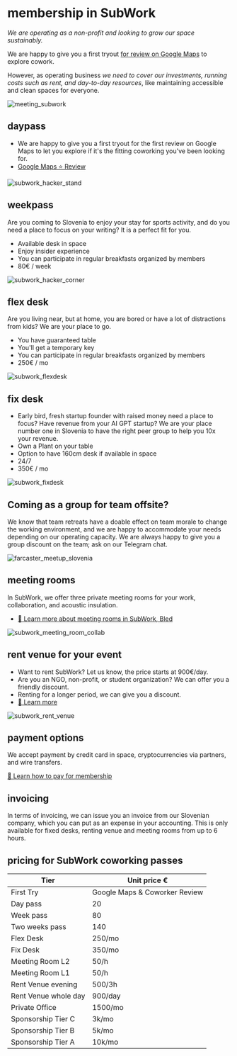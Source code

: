 # membership in SubWork

_We are operating as a non-profit and looking to grow our space sustainably._

We are happy to give you a first tryout [for review on Google Maps](https://g.page/r/CWs7EEKFN9-zEBE/review) to explore cowork. 

However, as operating business _we need to cover our investments, running costs such as rent, and day-to-day resources_, like maintaining accessible and clean spaces for everyone.

![meeting_subwork](pics/subwork_meeting.png.webp)

daypass
---
- We are happy to give you a first tryout for the first review on Google Maps to let you explore if it's the fitting coworking you've been looking for.
- [Google Maps ⭐️ Review](https://g.page/r/CWs7EEKFN9-zEBE/review)

![subwork_hacker_stand](pics/subwork_hacker_stand.png.webp)

weekpass
---
Are you coming to Slovenia to enjoy your stay for sports activity, and do you need a place to focus on your writing? It is a perfect fit for you. 
- Available desk in space
- Enjoy insider experience
- You can participate in regular breakfasts organized by members
- 80€ / week

![subwork_hacker_corner](pics/subwork_hacker_zoom.png.webp)

flex desk
---

Are you living near, but at home, you are bored or have a lot of distractions from kids? We are your place to go.
- You have guaranteed table
- You'll get a temporary key
- You can participate in regular breakfasts organized by members
- 250€ / mo

![subwork_flexdesk](pics/subwork_flexdesk.jpeg)

fix desk
---

- Early bird, fresh startup founder with raised money need a place to focus? Have revenue from your AI GPT startup? We are your place number one in Slovenia to have the right peer group to help you 10x your revenue.
- Own a Plant on your table
- Option to have 160cm desk if available in space
- 24/7
- 350€ / mo

![subwork_fixdesk](pics/subwork_fixdesk.jpeg)

Coming as a group for team offsite?
---
We know that team retreats have a doable effect on team morale to change the working environment, and we are happy to accommodate your needs depending on our operating capacity. We are always happy to give you a group discount on the team; ask on our Telegram chat.

![farcaster_meetup_slovenia](pics/subwork_farcaster_meetup.webp)

meeting rooms
---
In SubWork, we offer three private meeting rooms for your work, collaboration, and acoustic insulation.
- [📖 Learn more about meeting rooms in SubWork, Bled](./book-meeting-room-bled.md)

![subwork_meeting_room_collab](pics/subwork_meeting_collab.png.webp)

rent venue for your event
---

- Want to rent SubWork? Let us know, the price starts at 900€/day. 
- Are you an NGO, non-profit, or student organization? We can offer you a friendly discount.
- Renting for a longer period, we can give you a discount.
- [📖 Learn more](./rent-subwork-venue-in-bled.md)

![subwork_rent_venue](pics/subwork_venue.png.webp)

payment options
---
We accept payment by credit card in space, cryptocurrencies via partners, and wire transfers. 

[📖 Learn how to pay for membership](./payment-options.md)

invoicing
---
In terms of invoicing, we can issue you an invoice from our Slovenian company, which you can put as an expense in your accounting. This is only available for fixed desks, renting venue and meeting rooms from up to 6 hours.

pricing for SubWork coworking passes
---

| Tier | Unit price € | 
| --- | --- | 
| First Try | Google Maps & Coworker Review  
| Day pass | 20 
| Week pass | 80 
| Two weeks pass | 140 
| Flex Desk | 250/mo 
| Fix Desk | 350/mo
| Meeting Room L2 | 50/h 
| Meeting Room L1 | 50/h
| Rent Venue evening | 500/3h
| Rent Venue whole day | 900/day
| Private Office | 1500/mo
| Sponsorship Tier C | 3k/mo
| Sponsorship Tier B | 5k/mo
| Sponsorship Tier A | 10k/mo 
